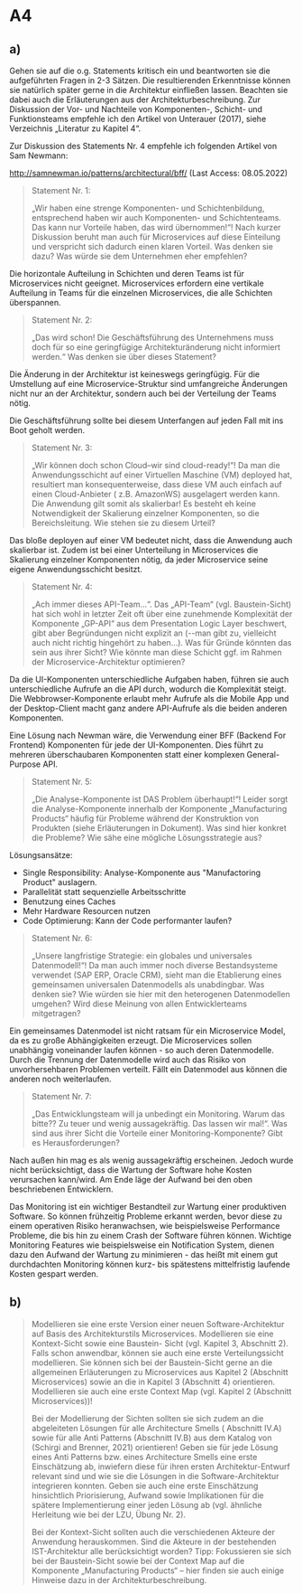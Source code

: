 # A4

## a)

Gehen sie auf die o.g. Statements kritisch ein und beantworten sie die aufgeführten Fragen in 2-3 Sätzen. Die
resultierenden Erkenntnisse können sie natürlich später gerne in die Architektur einfließen lassen. Beachten sie dabei
auch die Erläuterungen aus der Architekturbeschreibung. Zur Diskussion der Vor- und Nachteile von Komponenten-,
Schicht- und Funktionsteams empfehle ich den Artikel von Unterauer (2017), siehe Verzeichnis „Literatur zu Kapitel 4“.

Zur Diskussion des Statements Nr. 4 empfehle ich folgenden Artikel von Sam Newmann:

http://samnewman.io/patterns/architectural/bff/ (Last Access: 08.05.2022)

> Statement Nr. 1:
>
> „Wir haben eine strenge Komponenten- und Schichtenbildung, entsprechend haben wir auch Komponenten- und
> Schichtenteams. Das kann nur Vorteile haben, das wird übernommen!“! Nach kurzer Diskussion beruht man auch für
> Microservices auf diese Einteilung und verspricht sich dadurch einen klaren Vorteil. Was denken sie dazu? Was würde
> sie dem Unternehmen eher empfehlen?

Die horizontale Aufteilung in Schichten und deren Teams ist für Microservices nicht geeignet. Microservices erfordern
eine vertikale Aufteilung in Teams für die einzelnen Microservices, die alle Schichten überspannen.

> Statement Nr. 2:
>
> „Das wird schon! Die Geschäftsführung des Unternehmens muss doch für so
> eine geringfügige Architekturänderung nicht informiert werden.“ Was denken sie über dieses Statement?

Die Änderung in der Architektur ist keineswegs geringfügig. Für die Umstellung auf eine Microservice-Struktur sind
umfangreiche Änderungen nicht nur an der Architektur, sondern auch bei der Verteilung der Teams nötig.

Die Geschäftsführung sollte bei diesem Unterfangen auf jeden Fall mit ins Boot geholt werden.

> Statement Nr. 3:
>
> „Wir können doch schon Cloud–wir sind cloud-ready!“! Da man die Anwendungsschicht auf einer Virtuellen
> Maschine (VM) deployed hat, resultiert man konsequenterweise, dass diese VM auch einfach auf einen Cloud-Anbieter (
> z.B. AmazonWS) ausgelagert werden kann. Die Anwendung gilt somit als skalierbar! Es besteht eh keine Notwendigkeit der
> Skalierung einzelner Komponenten, so die Bereichsleitung. Wie stehen sie zu diesem Urteil?

Das bloße deployen auf einer VM bedeutet nicht, dass die Anwendung auch skalierbar ist. Zudem ist bei einer
Unterteilung in Microservices die Skalierung einzelner Komponenten nötig, da jeder Microservice seine eigene
Anwendungsschicht besitzt.

> Statement Nr. 4:
>
>„Ach immer dieses API-Team...“. Das „API-Team“ (vgl. Baustein-Sicht) hat sich wohl in letzter Zeit oft
> über eine zunehmende Komplexität der Komponente „GP-API“ aus dem Presentation Logic Layer beschwert, gibt aber
> Begründungen nicht explizit an (--man gibt zu, vielleicht auch nicht richtig hingehört zu haben...). Was für Gründe
> könnten das sein aus ihrer Sicht? Wie könnte man diese Schicht ggf. im Rahmen der Microservice-Architektur optimieren?

Da die UI-Komponenten unterschiedliche Aufgaben haben, führen sie auch unterschiedliche Aufrufe an die API durch,
wodurch die Komplexität steigt. Die Webbrowser-Komponente erlaubt mehr Aufrufe als die Mobile App und der
Desktop-Client macht ganz andere API-Aufrufe als die beiden anderen Komponenten.

Eine Lösung nach Newman wäre, die Verwendung einer BFF (Backend For Frontend) Komponenten für jede der UI-Komponenten.
Dies führt zu mehreren überschaubaren Komponenten statt einer komplexen General-Purpose API.

> Statement Nr. 5:
>
> „Die Analyse-Komponente ist DAS Problem überhaupt!“! Leider sorgt die Analyse-Komponente innerhalb der
> Komponente „Manufacturing Products“ häufig für Probleme während der Konstruktion von Produkten (siehe Erläuterungen in
> Dokument). Was sind hier konkret die Probleme? Wie sähe eine mögliche Lösungsstrategie aus?

Lösungsansätze:

- Single Responsibility: Analyse-Komponente aus "Manufactoring Product" auslagern.
- Parallelität statt sequenzielle Arbeitsschritte
- Benutzung eines Caches
- Mehr Hardware Resourcen nutzen
- Code Optimierung: Kann der Code performanter laufen?

> Statement Nr. 6:
>
> „Unsere langfristige Strategie: ein globales und universales Datenmodell!“! Da man auch immer noch
> diverse Bestandsysteme verwendet (SAP ERP, Oracle CRM), sieht man die Etablierung eines gemeinsamen
> universalen Datenmodells als unabdingbar. Was denken sie? Wie würden sie hier mit den heterogenen Datenmodellen
> umgehen? Wird diese Meinung von allen Entwicklerteams mitgetragen?

Ein gemeinsames Datenmodel ist nicht ratsam für ein Microservice Model, da es zu große Abhängigkeiten erzeugt. Die
Microservices sollen unabhängig voneinander laufen können - so auch deren Datenmodelle. Durch die Trennung der
Datenmodelle wird auch das Risiko von unvorhersehbaren Problemen verteilt. Fällt ein Datenmodel aus können die anderen
noch weiterlaufen.

> Statement Nr. 7:
>
> „Das Entwicklungsteam will ja unbedingt ein Monitoring. Warum das bitte?? Zu teuer und wenig
> aussagekräftig. Das lassen wir mal!“. Was sind aus ihrer Sicht die Vorteile einer Monitoring-Komponente? Gibt es
> Herausforderungen?

Nach außen hin mag es als wenig aussagekräftig erscheinen. Jedoch wurde nicht berücksichtigt, dass die Wartung der
Software hohe Kosten verursachen kann/wird. Am Ende läge der Aufwand bei den oben beschriebenen Entwicklern.

Das Monitoring ist ein wichtiger Bestandteil zur Wartung einer produktiven Software. So können frühzeitig Probleme
erkannt werden, bevor diese zu einem operativen Risiko heranwachsen, wie beispielsweise Performance Probleme, die bis
hin zu einem Crash der Software führen können. Wichtige Monitoring Features wie beispielsweise ein Notification System,
dienen dazu den Aufwand der Wartung zu minimieren - das heißt mit einem gut durchdachten Monitoring können kurz- bis
spätestens mittelfristig laufende Kosten gespart werden.

## b)

> Modellieren sie eine erste Version einer neuen Software-Architektur auf Basis des Architekturstils Microservices.
> Modellieren sie eine Kontext-Sicht sowie eine Baustein- Sicht (vgl. Kapitel 3, Abschnitt 2). Falls schon anwendbar,
> können sie auch eine erste Verteilungssicht modellieren. Sie können sich bei der Baustein-Sicht gerne an die allgemeinen
> Erläuterungen zu Microservices aus Kapitel 2 (Abschnitt Microservices) sowie an die in Kapitel 3 (Abschnitt 4)
> orientieren. Modellieren sie auch eine erste Context Map (vgl. Kapitel 2 (Abschnitt Microservices))!
> 
> Bei der Modellierung der Sichten sollten sie sich zudem an die abgeleiteten Lösungen für alle Architecture Smells (
> Abschnitt IV.A) sowie für alle Anti Patterns (Abschnitt IV.B) aus dem Katalog von (Schirgi and Brenner, 2021)
> orientieren! Geben sie für jede Lösung eines Anti Patterns bzw. eines Architecture Smells eine erste Einschätzung ab,
> inwiefern diese für ihren ersten Architektur-Entwurf relevant sind und wie sie die Lösungen in die Software-Architektur
> integrieren konnten. Geben sie auch eine erste Einschätzung hinsichtlich Priorisierung, Aufwand sowie Implikationen für
> die spätere Implementierung einer jeden Lösung ab (vgl. ähnliche Herleitung wie bei der LZU, Übung Nr. 2).
> 
> Bei der Kontext-Sicht sollten auch die verschiedenen Akteure der Anwendung herauskommen. Sind die Akteure in der
> bestehenden IST-Architektur alle berücksichtigt worden? Tipp: Fokussieren sie sich bei der Baustein-Sicht sowie bei der
> Context Map auf die Komponente „Manufacturing Products“ – hier finden sie auch einige Hinweise dazu in der
> Architekturbeschreibung.